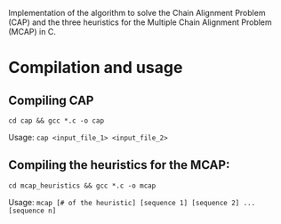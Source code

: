 Implementation of the algorithm to solve the Chain Alignment Problem (CAP) and the three heuristics for the Multiple Chain Alignment Problem (MCAP) in C.

# Compilation and usage
## Compiling CAP
```
cd cap && gcc *.c -o cap
```
Usage: `cap <input_file_1> <input_file_2>`

## Compiling the heuristics for the MCAP:
```
cd mcap_heuristics && gcc *.c -o mcap
```
Usage: `mcap [# of the heuristic] [sequence 1] [sequence 2] ... [sequence n]`

